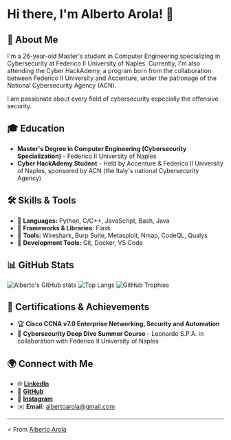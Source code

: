 # Hi there, I'm Alberto Arola! 👋

## 🚀 About Me
I'm a 26-year-old Master's student in Computer Engineering specializing in Cybersecurity at Federico II University of Naples. Currently, I'm also attending the Cyber HackAdemy, a program born from the collaboration between Federico II University and Accenture, under the patronage of the National Cybersecurity Agency (ACN).

I am passionate about every field of cybersecurity especially the offensive security.

## 🎓 Education
- **Master's Degree in Computer Engineering (Cybersecurity Specialization)** - Federico II University of Naples
- **Cyber HackAdemy Student** - Held by Accenture & Federico II University of Naples, sponsored by ACN (the Italy's national Cybersecurity Agency)

## 🛠 Skills & Tools
- 🔹 **Languages:** Python, C/C++, JavaScript, Bash, Java
- 🔹 **Frameworks & Libraries:** Flask
- 🔹 **Tools:** Wireshark, Burp Suite, Metasploit, Nmap, CodeQL, Qualys
- 🔹 **Development Tools:** Git, Docker, VS Code

## 📊 GitHub Stats
![Alberto's GitHub stats](https://github-readme-stats.vercel.app/api?username=albertoarola&show_icons=true&theme=dark)
![Top Langs](https://github-readme-stats.vercel.app/api/top-langs/?username=albertoarola&layout=compact&theme=dark)
![GitHub Trophies](https://github-profile-trophy.vercel.app/?username=albertoarola&theme=darkhub)


## 📜 Certifications & Achievements
- 🏆 **Cisco CCNA v7.0 Enterprise Networking, Security and Automation**
- 🏅 **Cybersecurity Deep Dive Summer Course** - Leonardo S.P.A. in collaboration with Federico II University of Naples

## 🌍 Connect with Me
- 🌐 **[LinkedIn](http://linkedin.com/in/alberto-arola-55968a198)**
- 💼 **[GitHub](https://github.com/AlbertoArola)**
- 📸 **[Instagram](https://www.instagram.com/_alberto.ar_?igsh=MTd1cmNqaWt3bGs1Nw%3D%3D&utm_source=qr)**
- ✉️ **Email:** albertoarola@gmail.com

---
⭐️ From [Alberto Arola](https://github.com/AlbertoArola)

